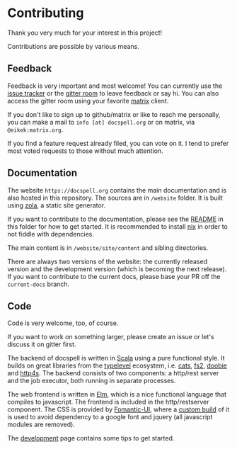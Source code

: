 # Contributing

Thank you very much for your interest in this project!

Contributions are possible by various means.


## Feedback

Feedback is very important and most welcome! You can currently use the
[issue tracker](https://github.com/eikek/docspell/issues/new) or the
[gitter room](https://gitter.im/eikek/docspell) to leave feedback or
say hi. You can also access the gitter room using your favorite
[matrix](https://matrix.org/) client.

If you don't like to sign up to github/matrix or like to reach me
personally, you can make a mail to `info [at] docspell.org` or on
matrix, via `@eikek:matrix.org`.

If you find a feature request already filed, you can vote on it. I
tend to prefer most voted requests to those without much attention.


## Documentation

The website `https://docspell.org` contains the main documentation and
is also hosted in this repository. The sources are in `/website`
folder. It is built using [zola](https://github.com/getzola/zola), a
static site generator.

If you want to contribute to the documentation, please see the
[README](https://github.com/eikek/docspell/blob/master/website/README.md)
in this folder for how to get started. It is recommended to install
[nix](https://nixos.org/guides/install-nix.html) in order to not
fiddle with dependencies.

The main content is in `/website/site/content` and sibling directories.

There are always two versions of the website: the currently released
version and the development version (which is becoming the next
release). If you want to contribute to the current docs, please base
your PR off the `current-docs` branch.


## Code

Code is very welcome, too, of course.

If you want to work on something larger, please create an issue or
let's discuss it on gitter first.

The backend of docspell is written in [Scala](https://scala-lang.org)
using a pure functional style. It builds on great libraries from the
[typelevel](https://typelevel.org) ecosystem, i.e.
[cats](https://typelevel.org/cats), [fs2](https://fs2.io),
[doobie](https://tpolecat.github.io/doobie/) and
[http4s](https://http4s.org/). The backend consists of two components:
a http/rest server and the job executor, both running in separate
processes.

The web frontend is written in [Elm](https://elm-lang.org), which is a
nice functional language that compiles to javascript. The frontend is
included in the http/restserver component. The CSS is provided by
[Fomantic-UI](https://fomantic-ui.com/), where a [custom
build](https://github.com/eikek/fomantic-slim-default) of it is used
to avoid dependency to a google font and jquery (all javascript
modules are removed).

The [development](https://docspell.org/docs/dev/building/) page
contains some tips to get started.
